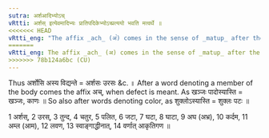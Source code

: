 ```yaml
---
sutra: अर्शआदिभ्योऽच्
vRtti: अर्शस् इत्येवमादिभ्यः प्रातिपदिकेभ्योऽच्प्रत्ययो भवति मत्वर्थे ॥
<<<<<<< HEAD
vRtti_eng: "The affix _ach_ (अ꣡) comes in the sense of _matup_ after the words _arsa_ &c."
=======
vRtti_eng: The affix _ach_ (अ) comes in the sense of _matup_ after the words _arsa_ &c.
>>>>>>> 78b124a6bc (CU)
---
```

Thus अर्शोसि अस्य विद्यन्ते = अर्शसः उरसः &c. ॥ After a word denoting a member of the body comes the affix अच्, when defect is meant. As खञ्जः पादोस्यास्ति = खञ्जः, काणः ॥ So also after words denoting color, as शुक्लोऽस्यास्ति = शुक्लः पटः ॥

1 अर्शस्, 2 उरस्, 3 तुन्द, 4 चतुर, 5 पलित, 6 जटा, 7 घटा, 8 घाटा, 9 अघ (अभ्र), 10 कर्दम, 11 अम्ल (आम), 12 लवण, 13 स्वाङ्गाद्धीनात्, 14 वर्णात् आकृतिगण ॥

